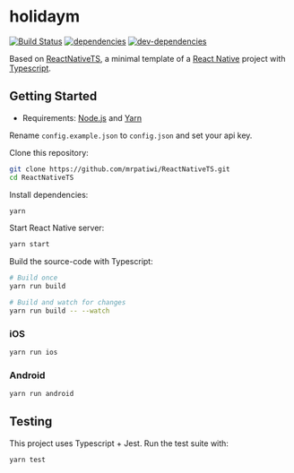 # holidaym

[![Build Status][ci-image]][ci-url] [![dependencies][dependencies-image]][dependencies-url] [![dev-dependencies][dev-dependencies-image]][dev-dependencies-url]

Based on [ReactNativeTS]([original]), a minimal template of a [React Native](https://facebook.github.io/react-native/) project with [Typescript](https://www.typescriptlang.org/).

## Getting Started

* Requirements: [Node.js](https://nodejs.org) and [Yarn](https://yarnpkg.com/)

Rename `config.example.json` to `config.json` and set your api key.

Clone this repository:

```sh
git clone https://github.com/mrpatiwi/ReactNativeTS.git
cd ReactNativeTS
```

Install dependencies:

```sh
yarn
```

Start React Native server:

```sh
yarn start
```

Build the source-code with Typescript:

```sh
# Build once
yarn run build

# Build and watch for changes
yarn run build -- --watch
```

### iOS

```sh
yarn run ios
```

### Android

```sh
yarn run android
```

## Testing

This project uses Typescript + Jest. Run the test suite with:

```sh
yarn test
```

[original]: https://github.com/mrpatiwi/ReactNativeTS
[ci-image]: https://travis-ci.org/zaripych/holidaym.svg
[ci-url]: https://travis-ci.org/zaripych/holidaym
[dependencies-image]: https://david-dm.org/mrpatiwi/ReactNativeTS.svg
[dependencies-url]: https://david-dm.org/mrpatiwi/ReactNativeTS
[dev-dependencies-image]: https://david-dm.org/mrpatiwi/ReactNativeTS/dev-status.svg
[dev-dependencies-url]: https://david-dm.org/mrpatiwi/ReactNativeTS#info=devDependencies
